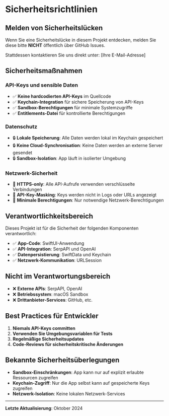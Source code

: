 # Sicherheitsrichtlinien

## Melden von Sicherheitslücken

Wenn Sie eine Sicherheitslücke in diesem Projekt entdecken, melden Sie diese bitte **NICHT** öffentlich über GitHub Issues.

Stattdessen kontaktieren Sie uns direkt unter: [Ihre E-Mail-Adresse]

## Sicherheitsmaßnahmen

### API-Keys und sensible Daten
- ✅ **Keine hardcodierten API-Keys** im Quellcode
- ✅ **Keychain-Integration** für sichere Speicherung von API-Keys
- ✅ **Sandbox-Berechtigungen** für minimale Systemzugriffe
- ✅ **Entitlements-Datei** für kontrollierte Berechtigungen

### Datenschutz
- 🔒 **Lokale Speicherung**: Alle Daten werden lokal im Keychain gespeichert
- 🔒 **Keine Cloud-Synchronisation**: Keine Daten werden an externe Server gesendet
- 🔒 **Sandbox-Isolation**: App läuft in isolierter Umgebung

### Netzwerk-Sicherheit
- 🔐 **HTTPS-only**: Alle API-Aufrufe verwenden verschlüsselte Verbindungen
- 🔐 **API-Key-Masking**: Keys werden nicht in Logs oder URLs angezeigt
- 🔐 **Minimale Berechtigungen**: Nur notwendige Netzwerk-Berechtigungen

## Verantwortlichkeitsbereich

Dieses Projekt ist für die Sicherheit der folgenden Komponenten verantwortlich:

- ✅ **App-Code**: SwiftUI-Anwendung
- ✅ **API-Integration**: SerpAPI und OpenAI
- ✅ **Datenpersistierung**: SwiftData und Keychain
- ✅ **Netzwerk-Kommunikation**: URLSession

## Nicht im Verantwortungsbereich

- ❌ **Externe APIs**: SerpAPI, OpenAI
- ❌ **Betriebssystem**: macOS Sandbox
- ❌ **Drittanbieter-Services**: GitHub, etc.

## Best Practices für Entwickler

1. **Niemals API-Keys committen**
2. **Verwenden Sie Umgebungsvariablen für Tests**
3. **Regelmäßige Sicherheitsupdates**
4. **Code-Reviews für sicherheitskritische Änderungen**

## Bekannte Sicherheitsüberlegungen

- **Sandbox-Einschränkungen**: App kann nur auf explizit erlaubte Ressourcen zugreifen
- **Keychain-Zugriff**: Nur die App selbst kann auf gespeicherte Keys zugreifen
- **Netzwerk-Isolation**: Keine lokalen Netzwerk-Services

---

**Letzte Aktualisierung**: Oktober 2024
